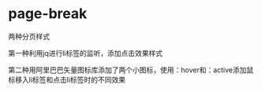 # page-break

两种分页样式

第一种利用jq进行li标签的监听，添加点击效果样式

第二种用阿里巴巴矢量图标库添加了两个小图标，使用：hover和：active添加鼠标移入li标签和点击li标签时的不同效果
